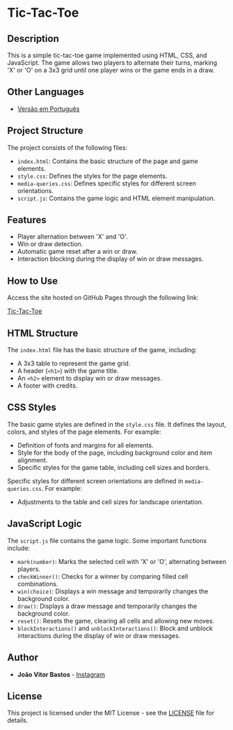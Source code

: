 # Tic-Tac-Toe

## Description

This is a simple tic-tac-toe game implemented using HTML, CSS, and JavaScript. The game allows two players to alternate their turns, marking 'X' or 'O' on a 3x3 grid until one player wins or the game ends in a draw.

## Other Languages

- [Versão em Português](README_pt-BR.md)

## Project Structure

The project consists of the following files:

- `index.html`: Contains the basic structure of the page and game elements.
- `style.css`: Defines the styles for the page elements.
- `media-queries.css`: Defines specific styles for different screen orientations.
- `script.js`: Contains the game logic and HTML element manipulation.

## Features

- Player alternation between 'X' and 'O'.
- Win or draw detection.
- Automatic game reset after a win or draw.
- Interaction blocking during the display of win or draw messages.

## How to Use

Access the site hosted on GitHub Pages through the following link:

[Tic-Tac-Toe](https://bastosjoaovitor.github.io/Tic-Tac-Toe/Pages/game.html)

## HTML Structure

The `index.html` file has the basic structure of the game, including:
- A 3x3 table to represent the game grid.
- A header (`<h1>`) with the game title.
- An `<h2>` element to display win or draw messages.
- A footer with credits.

## CSS Styles

The basic game styles are defined in the `style.css` file. It defines the layout, colors, and styles of the page elements. For example:
- Definition of fonts and margins for all elements.
- Style for the body of the page, including background color and item alignment.
- Specific styles for the game table, including cell sizes and borders.

Specific styles for different screen orientations are defined in `media-queries.css`. For example:
- Adjustments to the table and cell sizes for landscape orientation.

## JavaScript Logic

The `script.js` file contains the game logic. Some important functions include:

- `mark(number)`: Marks the selected cell with 'X' or 'O', alternating between players.
- `checkWinner()`: Checks for a winner by comparing filled cell combinations.
- `win(choice)`: Displays a win message and temporarily changes the background color.
- `draw()`: Displays a draw message and temporarily changes the background color.
- `reset()`: Resets the game, clearing all cells and allowing new moves.
- `blockInteractions()` and `unblockInteractions()`: Block and unblock interactions during the display of win or draw messages.

## Author

- **João Vitor Bastos** - [Instagram](https://www.instagram.com/bastosjzz/)

## License

This project is licensed under the MIT License - see the [LICENSE](LICENSE) file for details.